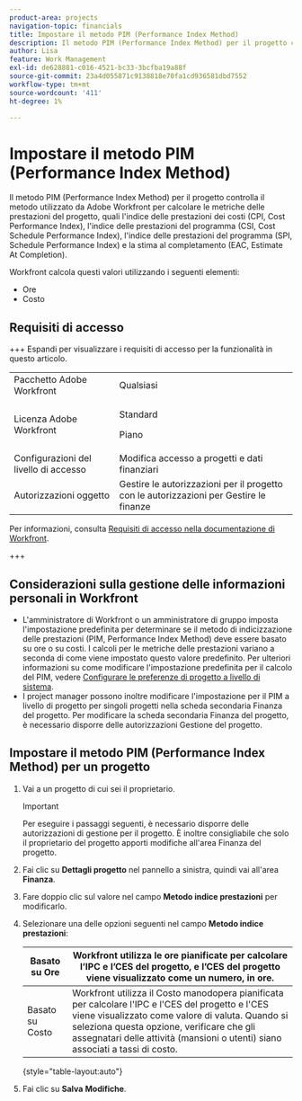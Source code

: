 ```yaml
---
product-area: projects
navigation-topic: financials
title: Impostare il metodo PIM (Performance Index Method)
description: Il metodo PIM (Performance Index Method) per il progetto controlla il metodo utilizzato da Adobe Workfront per calcolare le metriche delle prestazioni del progetto, quali l'indice delle prestazioni dei costi (CPI, Cost Performance Index), l'indice delle prestazioni del programma (CSI, Cost Schedule Performance Index), l'indice delle prestazioni del programma (SPI, Schedule Performance Index) e la stima al completamento (EAC, Estimate At Completion).
author: Lisa
feature: Work Management
exl-id: de628881-c016-4521-bc33-3bcfba19a88f
source-git-commit: 23a4d055871c9138818e70fa1cd936581dbd7552
workflow-type: tm+mt
source-wordcount: '411'
ht-degree: 1%

---
```


# Impostare il metodo PIM (Performance Index Method)

Il metodo PIM (Performance Index Method) per il progetto controlla il metodo utilizzato da Adobe Workfront per calcolare le metriche delle prestazioni del progetto, quali l&#39;indice delle prestazioni dei costi (CPI, Cost Performance Index), l&#39;indice delle prestazioni del programma (CSI, Cost Schedule Performance Index), l&#39;indice delle prestazioni del programma (SPI, Schedule Performance Index) e la stima al completamento (EAC, Estimate At Completion).

Workfront calcola questi valori utilizzando i seguenti elementi:

* Ore
* Costo

## Requisiti di accesso

+++ Espandi per visualizzare i requisiti di accesso per la funzionalità in questo articolo.

<table style="table-layout:auto"> 
 <col> 
 <col> 
 <tbody> 
  <tr> 
   <td>Pacchetto Adobe Workfront</td> 
   <td>Qualsiasi </td> 
  </tr> 
  <tr> 
   <td>Licenza Adobe Workfront</td> 
   <td>
   <p>Standard</p>
   <p>Piano</p></td> 
  </tr> 
  <tr> 
   <td>Configurazioni del livello di accesso</td> 
   <td>Modifica accesso a progetti e dati finanziari</td> 
  </tr> 
  <tr> 
   <td>Autorizzazioni oggetto</td> 
   <td>Gestire le autorizzazioni per il progetto con le autorizzazioni per Gestire le finanze</td> 
  </tr> 
 </tbody> 
</table>

Per informazioni, consulta [Requisiti di accesso nella documentazione di Workfront](/help/quicksilver/administration-and-setup/add-users/access-levels-and-object-permissions/access-level-requirements-in-documentation.md).

+++

## Considerazioni sulla gestione delle informazioni personali in Workfront

* L&#39;amministratore di Workfront o un amministratore di gruppo imposta l&#39;impostazione predefinita per determinare se il metodo di indicizzazione delle prestazioni (PIM, Performance Index Method) deve essere basato su ore o su costi. I calcoli per le metriche delle prestazioni variano a seconda di come viene impostato questo valore predefinito. Per ulteriori informazioni su come modificare l&#39;impostazione predefinita per il calcolo del PIM, vedere [Configurare le preferenze di progetto a livello di sistema](../../../administration-and-setup/set-up-workfront/configure-system-defaults/set-project-preferences.md).
* I project manager possono inoltre modificare l&#39;impostazione per il PIM a livello di progetto per singoli progetti nella scheda secondaria Finanza del progetto. Per modificare la scheda secondaria Finanza del progetto, è necessario disporre delle autorizzazioni Gestione del progetto.

## Impostare il metodo PIM (Performance Index Method) per un progetto

1. Vai a un progetto di cui sei il proprietario.

   >[!IMPORTANT]
   >
   >Per eseguire i passaggi seguenti, è necessario disporre delle autorizzazioni di gestione per il progetto. È inoltre consigliabile che solo il proprietario del progetto apporti modifiche all&#39;area Finanza del progetto.

1. Fai clic su **Dettagli progetto** nel pannello a sinistra, quindi vai all&#39;area **Finanza**.
1. Fare doppio clic sul valore nel campo **Metodo indice prestazioni** per modificarlo.
1. Selezionare una delle opzioni seguenti nel campo **Metodo indice prestazioni**:

   | Basato su Ore | Workfront utilizza le ore pianificate per calcolare l’IPC e l’CES del progetto, e l’CES del progetto viene visualizzato come un numero, in ore. |
   |---|---|
   | Basato su Costo | Workfront utilizza il Costo manodopera pianificata per calcolare l&#39;IPC e l&#39;CES del progetto e l&#39;CES viene visualizzato come valore di valuta. Quando si seleziona questa opzione, verificare che gli assegnatari delle attività (mansioni o utenti) siano associati a tassi di costo. |

   {style="table-layout:auto"}

1. Fai clic su **Salva** **Modifiche**.
